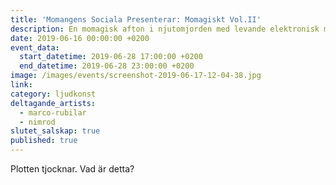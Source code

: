 ```yaml
---
title: 'Momangens Sociala Presenterar: Momagiskt Vol.II'
description: En momagisk afton i njutomjorden med levande elektronisk mysmusik.
date: 2019-06-16 00:00:00 +0200
event_data:
  start_datetime: 2019-06-28 17:00:00 +0200
  end_datetime: 2019-06-28 23:00:00 +0200
image: /images/events/screenshot-2019-06-17-12-04-38.jpg
link:
category: ljudkonst
deltagande_artists:
  - marco-rubilar
  - nimrod
slutet_salskap: true
published: true
---
```


Plotten tjocknar. Vad &auml;r detta?